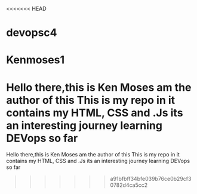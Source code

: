 <<<<<<< HEAD
# devopsc4
# Kenmoses1
Hello there,this is Ken Moses am the author of this This is my repo in it contains my HTML, CSS and .Js its an interesting journey learning DEVops so far
=======
Hello there,this is Ken Moses am the author of this 
This is my repo in it contains my HTML, CSS and .Js
its an interesting journey learning DEVops so far
>>>>>>> a91bfbff34bfe039b76ce0b29cf30782d4ca5cc2
